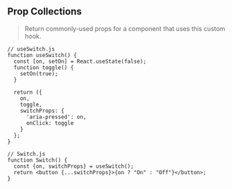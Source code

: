 ## Prop Collections

> Return commonly-used props for a component that uses this custom hook.

    // useSwitch.js
    function useSwitch() {
      const [on, setOn] = React.useState(false);
      function toggle() {
        setOn(true);
      }
      
      return ({
        on,
        toggle,
        switchProps: {
          'aria-pressed': on,
          onClick: toggle
        }
      };
    }
    
    // Switch.js
    function Switch() {
      const {on, switchProps} = useSwitch();
      return <button {...switchProps}>{on ? "On" : "Off"}</button>;
    }
